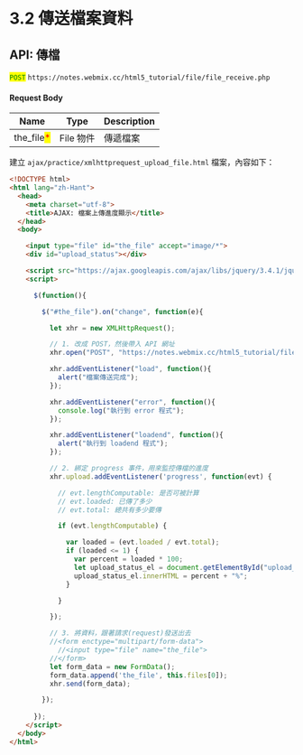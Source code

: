 # 3.2 傳送檔案資料

## API: 傳檔

<mark style="color:green;">`POST`</mark> `https://notes.webmix.cc/html5_tutorial/file/file_receive.php`

#### Request Body

| Name                                        | Type    | Description |
| ------------------------------------------- | ------- | ----------- |
| the\_file<mark style="color:red;">\*</mark> | File 物件 | 傳遞檔案        |



建立 `ajax/practice/xmlhttprequest_upload_file.html` 檔案，內容如下：

```html
<!DOCTYPE html>
<html lang="zh-Hant">
  <head>
    <meta charset="utf-8">
    <title>AJAX: 檔案上傳進度顯示</title>
  </head>
  <body>

    <input type="file" id="the_file" accept="image/*">
    <div id="upload_status"></div>

    <script src="https://ajax.googleapis.com/ajax/libs/jquery/3.4.1/jquery.min.js"></script>
    <script>

      $(function(){

        $("#the_file").on("change", function(e){

          let xhr = new XMLHttpRequest();

          // 1. 改成 POST，然後帶入 API 網址
          xhr.open("POST", "https://notes.webmix.cc/html5_tutorial/file/file_receive.php", true);

          xhr.addEventListener("load", function(){
            alert("檔案傳送完成");
          });

          xhr.addEventListener("error", function(){
            console.log("執行到 error 程式");
          });

          xhr.addEventListener("loadend", function(){
            alert("執行到 loadend 程式");
          });

          // 2. 綁定 progress 事件，用來監控傳檔的進度
          xhr.upload.addEventListener('progress', function(evt) {

            // evt.lengthComputable: 是否可被計算
            // evt.loaded: 已傳了多少
            // evt.total: 總共有多少要傳

            if (evt.lengthComputable) {

              var loaded = (evt.loaded / evt.total);
              if (loaded <= 1) {
                var percent = loaded * 100;
                let upload_status_el = document.getElementById("upload_status");
                upload_status_el.innerHTML = percent + "%";
              }

            }

          });

          // 3. 將資料，跟著請求(request)發送出去
          //<form enctype="multipart/form-data">
            //<input type="file" name="the_file">
          //</form>
          let form_data = new FormData();
          form_data.append('the_file', this.files[0]);
          xhr.send(form_data);

        });
      
      });
    </script>
  </body>
</html>
```

